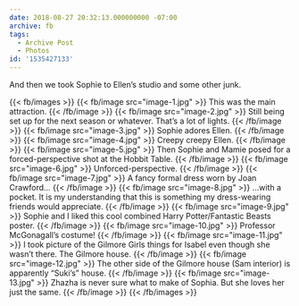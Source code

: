 ```yaml
---
date: 2018-08-27 20:32:13.000000000 -07:00
archive: fb
tags: 
  - Archive Post
  - Photos
id: '1535427133'
---
```


And then we took Sophie to Ellen’s studio and some other junk.

{{< fb/images >}}
{{< fb/image src="image-1.jpg" >}}
This was the main attraction.
{{< /fb/image >}}
{{< fb/image src="image-2.jpg" >}}
Still being set up for the next season or whatever. That’s a lot of lights.
{{< /fb/image >}}
{{< fb/image src="image-3.jpg" >}}
Sophie adores Ellen.
{{< /fb/image >}}
{{< fb/image src="image-4.jpg" >}}
Creepy creepy Ellen.
{{< /fb/image >}}
{{< fb/image src="image-5.jpg" >}}
Then Sophie and Mamie posed for a forced-perspective shot at the Hobbit Table.
{{< /fb/image >}}
{{< fb/image src="image-6.jpg" >}}
Unforced-perspective.
{{< /fb/image >}}
{{< fb/image src="image-7.jpg" >}}
A fancy formal dress worn by Joan Crawford…
{{< /fb/image >}}
{{< fb/image src="image-8.jpg" >}}
…with a pocket. It is my understanding that this is something my dress-wearing friends would appreciate.
{{< /fb/image >}}
{{< fb/image src="image-9.jpg" >}}
Sophie and I liked this cool combined Harry Potter/Fantastic Beasts poster.
{{< /fb/image >}}
{{< fb/image src="image-10.jpg" >}}
Professor McGonagall’s costume!
{{< /fb/image >}}
{{< fb/image src="image-11.jpg" >}}
I took picture of the Gilmore Girls things for Isabel even though she wasn’t there. The Gilmore house.
{{< /fb/image >}}
{{< fb/image src="image-12.jpg" >}}
The other side of the Gilmore house (Sam interior) is apparently “Suki’s” house.
{{< /fb/image >}}
{{< fb/image src="image-13.jpg" >}}
Zhazha is never sure what to make of Sophia. But she loves her just the same.
{{< /fb/image >}}
{{< /fb/images >}}
